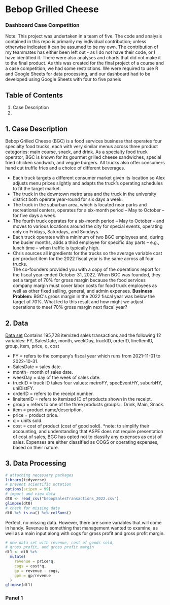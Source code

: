 # Bebop Grilled Cheese
### Dashboard Case Competition
Note: This project was undertaken in a team of five. The code and analysis contained in this repo is primarily my individual contribution; unless otherwise indicated it can be assumed to be my own. The contribution of my teammates has either been left out - as I do not have their code, or I have identified it. There were also analyses and charts that did not make it to the final product. As this was created for the final project of a course and a case competition, we had some restrictions. We were required to use R and Google Sheets for data processing, and our dashboard had to be developed using Google Sheets with four to five panels

## Table of Contents

1. Case Description
2. 

## 1. Case Description
Bebop Grilled Cheese (BGC) is a food services business that operates four specialty food trucks, each with very similar menus across three product categories: main course, snack, and drink. As a specialty food truck operator, BGC is known for its gourmet grilled cheese sandwiches, special fried chicken sandwich, and veggie burgers.  All trucks also offer consumers hand cut truffle fries and a choice of different beverages.
  - Each truck targets a different consumer market given its location so Alex adjusts menu prices slightly and adapts the truck’s operating schedules to fit the target market.
  - The truck in the downtown metro area and the truck in the university district both operate year-round for six days a week.  
  - The truck in the suburban area, which is located near parks and recreational centers, operates for a six-month period – May to October – for five days a week.
  - The fourth truck operates for a six-month period – May to October – and moves to various locations around the city for special events, operating only on Fridays, Saturdays, and Sundays.
  - Each truck operates with a minimum of two BGC employees and, during the busier months, adds a third employee for specific day parts – e.g., lunch time – when traffic is typically high.
  - Chris sources all ingredients for the trucks so the average variable cost per product item for the 2022 fiscal year is the same across all four trucks.  
The co-founders provided you with a copy of the operations report for the fiscal year-ended October 31, 2022. When BGC was founded, they set a target of 70% for gross margin because the food services company margin must cover labor costs for food truck employees as well as other fixed selling, general, and admin expenses.
**Business Problem:** BGC's gross margin in the 2022 fiscal year was below the target of 70%. What led to this result and how might we adjust operations to meet 70% gross margin next fiscal year?

## 2. Data
[Data set](https://github.com/AllyBMa/Portfolio/blob/main/Bebop%20Grilled%20Cheese/bebopSalesTransactions_2022.csv)
Contains 195,728 itemized sales transactions and the following 12 variables: FY, SalesDate, month, weekDay, truckID, orderID, lineItemID, group, item, price, q, cost
  - FY = refers to the company’s fiscal year which runs from 2021-11-01 to 2022-10-31.
  - SalesDate = sales date.
  - month= month of sales date.
  - weekDay = day of the week of sales date.
  - truckID = truck ID takes four values: metroFY, specEventHY, suburbHY, uniDistFY.
  - orderID = refers to the receipt number.
  - lineItemID = refers to itemized ID of products shown in the receipt.
  - group = refers to one of the three products groups: : Drink, Main, Snack.
  - item = product name/description.
  - price = product price.
  - q = units sold.
  - cost = cost of product (cost of good sold). *note: to simplify their accounting, and understanding that ASPE does not require presentation of cost of sales, BGC has opted not to classify any expenses as cost of sales. Expenses are either classified as COGS or operating expenses, based on their nature.

## 3. Data Processing
```R
# attaching necessary packages
library(tidyverse)
# prevent scientific notation
options(scipen = 99)
# import and view data
dt0 <- read_csv("bebopSalesTransactions_2022.csv")
glimpse(dt0)
# check for missing data
dt0 %>% is.na() %>% colSums()
```
Perfect, no missing data.
However, there are some variables that will come in handy. Revenue is something that management wanted to examine, as well as a main input along with cogs for gross profit and gross profit margin.
```R
# new data set with revenue, cost of goods sold, 
# gross profit, and gross profit margin
dt1 <- dt0 %>% 
  mutate(
    revenue = price*q,
    cogs = cost*q,
    gp = revenue - cogs,
    gpm = gp/revenue
  )
glimpse(dt1)
```
### Panel 1
